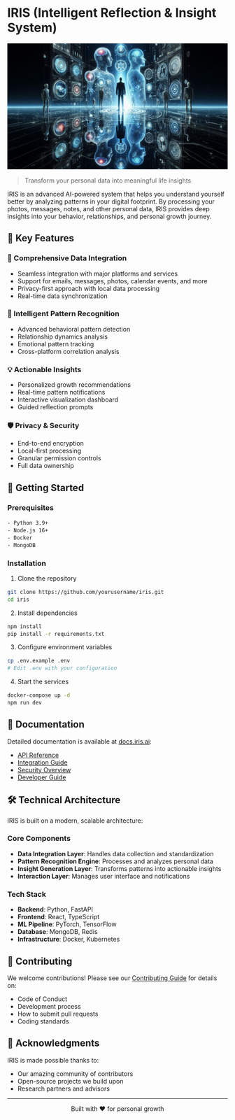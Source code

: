# IRIS (Intelligent Reflection & Insight System)

![IRIS Logo](assets/logo.png)

> Transform your personal data into meaningful life insights

IRIS is an advanced AI-powered system that helps you understand yourself better by analyzing patterns in your digital footprint. By processing your photos, messages, notes, and other personal data, IRIS provides deep insights into your behavior, relationships, and personal growth journey.

## 🌟 Key Features

### 🔄 Comprehensive Data Integration
- Seamless integration with major platforms and services
- Support for emails, messages, photos, calendar events, and more
- Privacy-first approach with local data processing
- Real-time data synchronization

### 🧠 Intelligent Pattern Recognition
- Advanced behavioral pattern detection
- Relationship dynamics analysis
- Emotional pattern tracking
- Cross-platform correlation analysis

### 💡 Actionable Insights
- Personalized growth recommendations
- Real-time pattern notifications
- Interactive visualization dashboard
- Guided reflection prompts

### 🛡️ Privacy & Security
- End-to-end encryption
- Local-first processing
- Granular permission controls
- Full data ownership

## 🚀 Getting Started

### Prerequisites
```bash
- Python 3.9+
- Node.js 16+
- Docker
- MongoDB
```

### Installation

1. Clone the repository
```bash
git clone https://github.com/yourusername/iris.git
cd iris
```

2. Install dependencies
```bash
npm install
pip install -r requirements.txt
```

3. Configure environment variables
```bash
cp .env.example .env
# Edit .env with your configuration
```

4. Start the services
```bash
docker-compose up -d
npm run dev
```

## 📖 Documentation

Detailed documentation is available at [docs.iris.ai](https://docs.iris.ai):
- [API Reference](https://docs.iris.ai/api)
- [Integration Guide](https://docs.iris.ai/integration)
- [Security Overview](https://docs.iris.ai/security)
- [Developer Guide](https://docs.iris.ai/develop)

## 🛠️ Technical Architecture

IRIS is built on a modern, scalable architecture:

### Core Components
- **Data Integration Layer**: Handles data collection and standardization
- **Pattern Recognition Engine**: Processes and analyzes personal data
- **Insight Generation Layer**: Transforms patterns into actionable insights
- **Interaction Layer**: Manages user interface and notifications

### Tech Stack
- **Backend**: Python, FastAPI
- **Frontend**: React, TypeScript
- **ML Pipeline**: PyTorch, TensorFlow
- **Database**: MongoDB, Redis
- **Infrastructure**: Docker, Kubernetes

## 🤝 Contributing

We welcome contributions! Please see our [Contributing Guide](CONTRIBUTING.md) for details on:
- Code of Conduct
- Development process
- How to submit pull requests
- Coding standards


## 🌟 Acknowledgments

IRIS is made possible thanks to:
- Our amazing community of contributors
- Open-source projects we build upon
- Research partners and advisors

---

<p align="center">Built with ❤️ for personal growth</p>